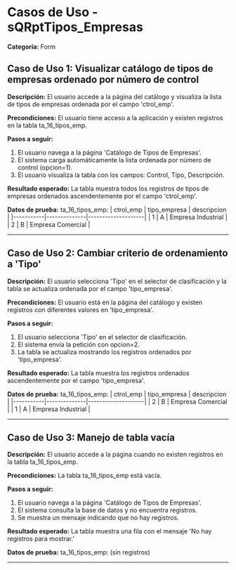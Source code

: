 # Casos de Uso - sQRptTipos_Empresas

**Categoría:** Form

## Caso de Uso 1: Visualizar catálogo de tipos de empresas ordenado por número de control

**Descripción:** El usuario accede a la página del catálogo y visualiza la lista de tipos de empresas ordenada por el campo 'ctrol_emp'.

**Precondiciones:**
El usuario tiene acceso a la aplicación y existen registros en la tabla ta_16_tipos_emp.

**Pasos a seguir:**
1. El usuario navega a la página 'Catálogo de Tipos de Empresas'.
2. El sistema carga automáticamente la lista ordenada por número de control (opcion=1).
3. El usuario visualiza la tabla con los campos: Control, Tipo, Descripción.

**Resultado esperado:**
La tabla muestra todos los registros de tipos de empresas ordenados ascendentemente por el campo 'ctrol_emp'.

**Datos de prueba:**
ta_16_tipos_emp:
| ctrol_emp | tipo_empresa | descripcion         |
|-----------|--------------|--------------------|
| 1         | A            | Empresa Industrial |
| 2         | B            | Empresa Comercial  |

---

## Caso de Uso 2: Cambiar criterio de ordenamiento a 'Tipo'

**Descripción:** El usuario selecciona 'Tipo' en el selector de clasificación y la tabla se actualiza ordenada por el campo 'tipo_empresa'.

**Precondiciones:**
El usuario está en la página del catálogo y existen registros con diferentes valores en 'tipo_empresa'.

**Pasos a seguir:**
1. El usuario selecciona 'Tipo' en el selector de clasificación.
2. El sistema envía la petición con opcion=2.
3. La tabla se actualiza mostrando los registros ordenados por 'tipo_empresa'.

**Resultado esperado:**
La tabla muestra los registros ordenados ascendentemente por el campo 'tipo_empresa'.

**Datos de prueba:**
ta_16_tipos_emp:
| ctrol_emp | tipo_empresa | descripcion         |
|-----------|--------------|--------------------|
| 2         | B            | Empresa Comercial  |
| 1         | A            | Empresa Industrial |

---

## Caso de Uso 3: Manejo de tabla vacía

**Descripción:** El usuario accede a la página cuando no existen registros en la tabla ta_16_tipos_emp.

**Precondiciones:**
La tabla ta_16_tipos_emp está vacía.

**Pasos a seguir:**
1. El usuario navega a la página 'Catálogo de Tipos de Empresas'.
2. El sistema consulta la base de datos y no encuentra registros.
3. Se muestra un mensaje indicando que no hay registros.

**Resultado esperado:**
La tabla muestra una fila con el mensaje 'No hay registros para mostrar.'

**Datos de prueba:**
ta_16_tipos_emp: (sin registros)

---

